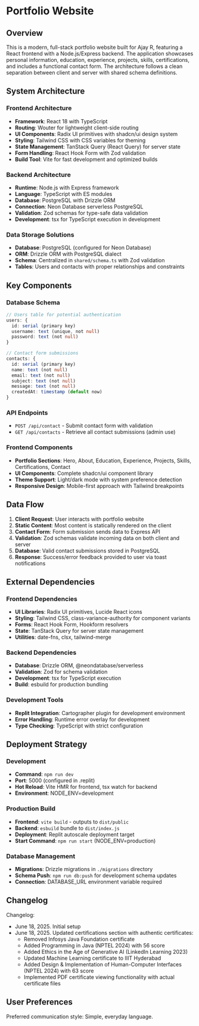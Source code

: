 # Portfolio Website

## Overview

This is a modern, full-stack portfolio website built for Ajay R, featuring a React frontend with a Node.js/Express backend. The application showcases personal information, education, experience, projects, skills, certifications, and includes a functional contact form. The architecture follows a clean separation between client and server with shared schema definitions.

## System Architecture

### Frontend Architecture
- **Framework**: React 18 with TypeScript
- **Routing**: Wouter for lightweight client-side routing
- **UI Components**: Radix UI primitives with shadcn/ui design system
- **Styling**: Tailwind CSS with CSS variables for theming
- **State Management**: TanStack Query (React Query) for server state
- **Form Handling**: React Hook Form with Zod validation
- **Build Tool**: Vite for fast development and optimized builds

### Backend Architecture
- **Runtime**: Node.js with Express framework
- **Language**: TypeScript with ES modules
- **Database**: PostgreSQL with Drizzle ORM
- **Connection**: Neon Database serverless PostgreSQL
- **Validation**: Zod schemas for type-safe data validation
- **Development**: tsx for TypeScript execution in development

### Data Storage Solutions
- **Database**: PostgreSQL (configured for Neon Database)
- **ORM**: Drizzle ORM with PostgreSQL dialect
- **Schema**: Centralized in `shared/schema.ts` with Zod validation
- **Tables**: Users and contacts with proper relationships and constraints

## Key Components

### Database Schema
```typescript
// Users table for potential authentication
users: {
  id: serial (primary key)
  username: text (unique, not null)
  password: text (not null)
}

// Contact form submissions
contacts: {
  id: serial (primary key)
  name: text (not null)
  email: text (not null)
  subject: text (not null)
  message: text (not null)
  createdAt: timestamp (default now)
}
```

### API Endpoints
- `POST /api/contact` - Submit contact form with validation
- `GET /api/contacts` - Retrieve all contact submissions (admin use)

### Frontend Components
- **Portfolio Sections**: Hero, About, Education, Experience, Projects, Skills, Certifications, Contact
- **UI Components**: Complete shadcn/ui component library
- **Theme Support**: Light/dark mode with system preference detection
- **Responsive Design**: Mobile-first approach with Tailwind breakpoints

## Data Flow

1. **Client Request**: User interacts with portfolio website
2. **Static Content**: Most content is statically rendered on the client
3. **Contact Form**: Form submission sends data to Express API
4. **Validation**: Zod schemas validate incoming data on both client and server
5. **Database**: Valid contact submissions stored in PostgreSQL
6. **Response**: Success/error feedback provided to user via toast notifications

## External Dependencies

### Frontend Dependencies
- **UI Libraries**: Radix UI primitives, Lucide React icons
- **Styling**: Tailwind CSS, class-variance-authority for component variants
- **Forms**: React Hook Form, Hookform resolvers
- **State**: TanStack Query for server state management
- **Utilities**: date-fns, clsx, tailwind-merge

### Backend Dependencies
- **Database**: Drizzle ORM, @neondatabase/serverless
- **Validation**: Zod for schema validation
- **Development**: tsx for TypeScript execution
- **Build**: esbuild for production bundling

### Development Tools
- **Replit Integration**: Cartographer plugin for development environment
- **Error Handling**: Runtime error overlay for development
- **Type Checking**: TypeScript with strict configuration

## Deployment Strategy

### Development
- **Command**: `npm run dev`
- **Port**: 5000 (configured in .replit)
- **Hot Reload**: Vite HMR for frontend, tsx watch for backend
- **Environment**: NODE_ENV=development

### Production Build
- **Frontend**: `vite build` - outputs to `dist/public`
- **Backend**: `esbuild` bundle to `dist/index.js`
- **Deployment**: Replit autoscale deployment target
- **Start Command**: `npm run start` (NODE_ENV=production)

### Database Management
- **Migrations**: Drizzle migrations in `./migrations` directory
- **Schema Push**: `npm run db:push` for development schema updates
- **Connection**: DATABASE_URL environment variable required

## Changelog

Changelog:
- June 18, 2025. Initial setup
- June 18, 2025. Updated certifications section with authentic certificates:
  - Removed Infosys Java Foundation certificate
  - Added Programming in Java (NPTEL 2024) with 56 score
  - Added Ethics in the Age of Generative AI (LinkedIn Learning 2023)
  - Updated Machine Learning certificate to IIIT Hyderabad
  - Added Design & Implementation of Human-Computer Interfaces (NPTEL 2024) with 63 score
  - Implemented PDF certificate viewing functionality with actual certificate files

## User Preferences

Preferred communication style: Simple, everyday language.